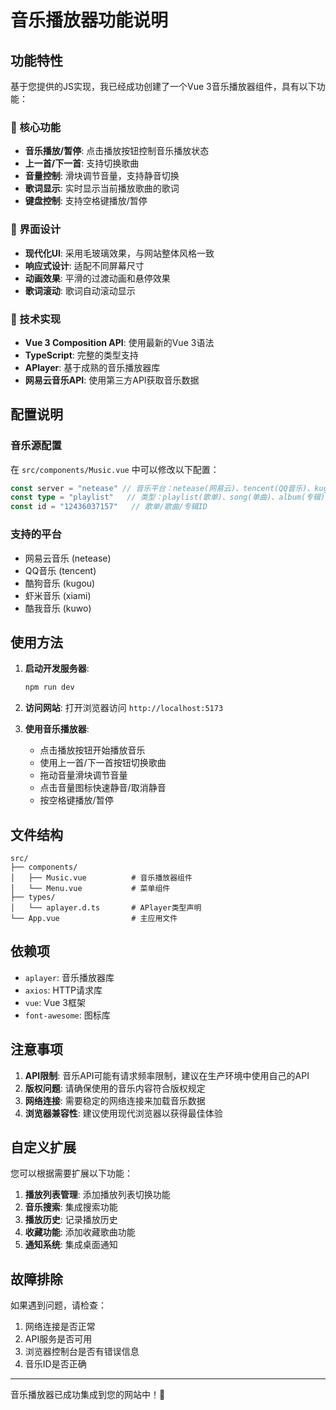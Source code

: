 # 音乐播放器功能说明

## 功能特性

基于您提供的JS实现，我已经成功创建了一个Vue 3音乐播放器组件，具有以下功能：

### 🎵 核心功能
- **音乐播放/暂停**: 点击播放按钮控制音乐播放状态
- **上一首/下一首**: 支持切换歌曲
- **音量控制**: 滑块调节音量，支持静音切换
- **歌词显示**: 实时显示当前播放歌曲的歌词
- **键盘控制**: 支持空格键播放/暂停

### 🎨 界面设计
- **现代化UI**: 采用毛玻璃效果，与网站整体风格一致
- **响应式设计**: 适配不同屏幕尺寸
- **动画效果**: 平滑的过渡动画和悬停效果
- **歌词滚动**: 歌词自动滚动显示

### 🔧 技术实现
- **Vue 3 Composition API**: 使用最新的Vue 3语法
- **TypeScript**: 完整的类型支持
- **APlayer**: 基于成熟的音乐播放器库
- **网易云音乐API**: 使用第三方API获取音乐数据

## 配置说明

### 音乐源配置
在 `src/components/Music.vue` 中可以修改以下配置：

```typescript
const server = "netease" // 音乐平台：netease(网易云)、tencent(QQ音乐)、kugou(酷狗)等
const type = "playlist"   // 类型：playlist(歌单)、song(单曲)、album(专辑)
const id = "12436037157"   // 歌单/歌曲/专辑ID
```

### 支持的平台
- 网易云音乐 (netease)
- QQ音乐 (tencent)
- 酷狗音乐 (kugou)
- 虾米音乐 (xiami)
- 酷我音乐 (kuwo)

## 使用方法

1. **启动开发服务器**:
   ```bash
   npm run dev
   ```

2. **访问网站**: 打开浏览器访问 `http://localhost:5173`

3. **使用音乐播放器**:
   - 点击播放按钮开始播放音乐
   - 使用上一首/下一首按钮切换歌曲
   - 拖动音量滑块调节音量
   - 点击音量图标快速静音/取消静音
   - 按空格键播放/暂停

## 文件结构

```
src/
├── components/
│   ├── Music.vue          # 音乐播放器组件
│   └── Menu.vue           # 菜单组件
├── types/
│   └── aplayer.d.ts       # APlayer类型声明
└── App.vue                # 主应用文件
```

## 依赖项

- `aplayer`: 音乐播放器库
- `axios`: HTTP请求库
- `vue`: Vue 3框架
- `font-awesome`: 图标库

## 注意事项

1. **API限制**: 音乐API可能有请求频率限制，建议在生产环境中使用自己的API
2. **版权问题**: 请确保使用的音乐内容符合版权规定
3. **网络连接**: 需要稳定的网络连接来加载音乐数据
4. **浏览器兼容性**: 建议使用现代浏览器以获得最佳体验

## 自定义扩展

您可以根据需要扩展以下功能：

1. **播放列表管理**: 添加播放列表切换功能
2. **音乐搜索**: 集成搜索功能
3. **播放历史**: 记录播放历史
4. **收藏功能**: 添加收藏歌曲功能
5. **通知系统**: 集成桌面通知

## 故障排除

如果遇到问题，请检查：

1. 网络连接是否正常
2. API服务是否可用
3. 浏览器控制台是否有错误信息
4. 音乐ID是否正确

---

音乐播放器已成功集成到您的网站中！🎉 